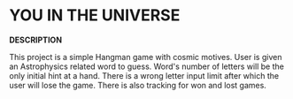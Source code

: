 # **YOU IN THE UNIVERSE**

**DESCRIPTION**

This project is a simple Hangman game with cosmic motives. User is given an Astrophysics related word to guess. Word's number of letters will be the only initial hint at a hand. There is a wrong letter input limit after which the user will lose the game. There is also tracking for won and lost games.